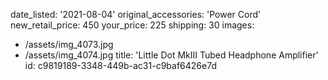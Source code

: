 date_listed: '2021-08-04'
original_accessories: 'Power Cord'
new_retail_price: 450
your_price: 225
shipping: 30
images:
  - /assets/img_4073.jpg
  - /assets/img_4074.jpg
title: 'Little Dot MkIII Tubed Headphone Amplifier'
id: c9819189-3348-449b-ac31-c9baf6426e7d
